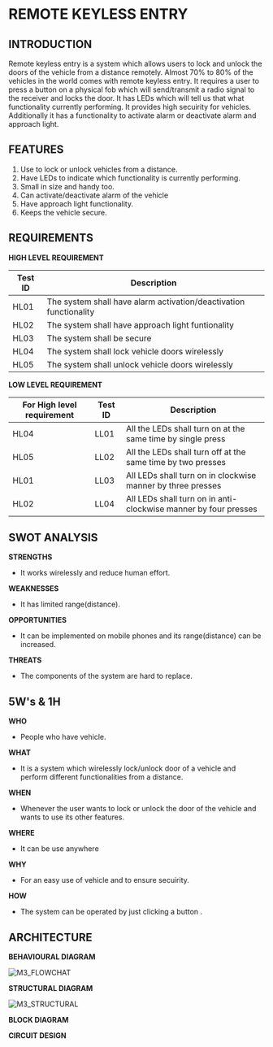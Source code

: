 **REMOTE KEYLESS ENTRY** 
====================

**INTRODUCTION**
--
Remote keyless entry is a system which allows users to lock and unlock the doors of the vehicle from a distance remotely. Almost 70% to 80% of the vehicles in the world comes with remote keyless entry. It requires a user to press a button on a physical fob which will send/transmit a radio signal to the receiver and locks the door. It has LEDs which will tell us that what functionality currently performing. It provides high secuirity for vehicles. Additionally it has a functionality to activate alarm or deactivate alarm and approach light.  

**FEATURES**
--

1) Use to lock or unlock vehicles from  a distance.
2) Have LEDs to indicate which functionality is currently performing.
3) Small in size and handy too.
4) Can activate/deactivate alarm of the vehicle
5) Have approach light functionality.
6) Keeps the vehicle secure.

**REQUIREMENTS**
--

**HIGH LEVEL REQUIREMENT**

|Test ID  |    Description  |  
-------------|-----------------------------------
|HL01     |    The system shall have alarm activation/deactivation functionality | 
|HL02     |    The system shall have approach light funtionality       |
|HL03     |    The system shall be secure   |
|HL04     |    The system shall lock vehicle doors wirelessly  |
|HL05     |    The system shall unlock vehicle doors wirelessly |

**LOW LEVEL REQUIREMENT**

|For High level requirement|Test ID| Description                                                     | 
---------------------------|-------|------------------------------------------------------------------
|HL04                      |LL01   | All the LEDs shall turn on at the same time by single press     |
|HL05                      |LL02   | All the LEDs shall turn off at the same time by two presses     |
|HL01                      |LL03   | All LEDs shall turn on in clockwise manner by three presses     |
|HL02                      |LL04   | All LEDs shall turn on in anti-clockwise manner by four presses |

**SWOT ANALYSIS**
--

__STRENGTHS__

- It works wirelessly and reduce human effort.

**WEAKNESSES**

- It has limited range(distance).  

**OPPORTUNITIES**

- It can be implemented on mobile phones and its range(distance) can be increased. 

**THREATS**

- The components of the system are hard to replace.

**5W's & 1H**
--

**WHO**

- People who have vehicle. 
 
**WHAT**
 
- It is a system which wirelessly lock/unlock door of a vehicle and perform different functionalities from a distance.
 
**WHEN**
 
- Whenever the user wants to lock or unlock the door of the vehicle and wants to use its other features.
 
 **WHERE**
 
 - It can be use anywhere

**WHY**

- For an easy use of vehicle and to ensure secuirity.

**HOW**

- The system can be operated by just clicking a button .

**ARCHITECTURE**
--
**BEHAVIOURAL DIAGRAM**

![M3_FLOWCHAT](https://user-images.githubusercontent.com/98827063/157807800-fe91f304-c0bd-4f5d-9d4f-80b07c78daee.jpg)



**STRUCTURAL DIAGRAM**

![M3_STRUCTURAL](https://user-images.githubusercontent.com/98827063/157811589-a95b4b59-e077-456e-8e43-3ef75b26a0c3.jpg)



**BLOCK DIAGRAM**




**CIRCUIT DESIGN**



